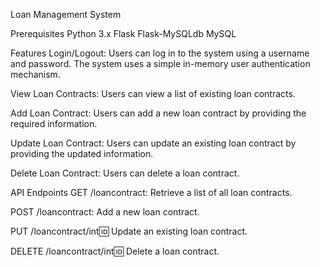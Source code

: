 Loan Management System

Prerequisites
Python 3.x
Flask
Flask-MySQLdb
MySQL

Features
Login/Logout: Users can log in to the system using a username and password. The system uses a simple in-memory user authentication mechanism.

View Loan Contracts: Users can view a list of existing loan contracts.

Add Loan Contract: Users can add a new loan contract by providing the required information.

Update Loan Contract: Users can update an existing loan contract by providing the updated information.

Delete Loan Contract: Users can delete a loan contract.

API Endpoints
GET /loancontract: Retrieve a list of all loan contracts.

POST /loancontract: Add a new loan contract.

PUT /loancontract/int:id: Update an existing loan contract.

DELETE /loancontract/int:id: Delete a loan contract.
